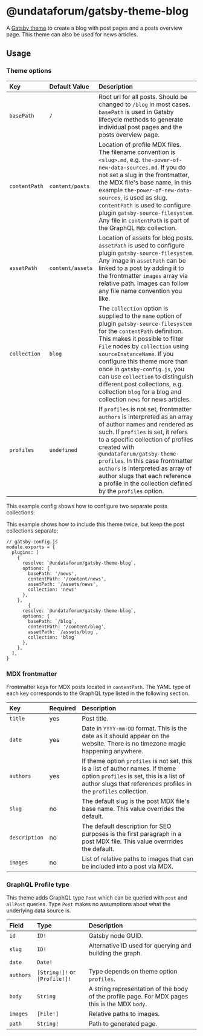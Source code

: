 # @undataforum/gatsby-theme-blog

A [Gatsby theme](https://www.gatsbyjs.org/docs/themes/) to create a blog with post pages and a posts overview page. This theme can also be used for news articles.

## Usage

### Theme options

| Key           | Default Value    | Description                                                                                                                                                                                                                                                                                                                                                                                                                                |
| :------------ | :--------------- | :----------------------------------------------------------------------------------------------------------------------------------------------------------------------------------------------------------------------------------------------------------------------------------------------------------------------------------------------------------------------------------------------------------------------------------------- |
| `basePath`    | `/`              | Root url for all posts. Should be changed to `/blog` in most cases. `basePath` is used in Gatsby lifecycle methods to generate individual post pages and the posts overview page.                                                                                                                                                                                                                                                          |
| `contentPath` | `content/posts`  | Location of profile MDX files. The filename convention is `<slug>.md`, e.g. `the-power-of-new-data-sources.md`. If you do not set a slug in the frontmatter, the MDX file's base name, in this example `the-power-of-new-data-sources`, is used as slug. `contentPath` is used to configure plugin `gatsby-source-filesystem`. Any file in `contentPath` is part of the GraphQL `Mdx` collection.                                          |
| `assetPath`   | `content/assets` | Location of assets for blog posts. `assetPath` is used to configure plugin `gatsby-source-filesystem`. Any image in `assetPath` can be linked to a post by adding it to the frontmatter `images` array via relative path. Images can follow any file name convention you like.                                                                                                                                                             |
| `collection`  | `blog`           | The `collection` option is supplied to the `name` option of plugin `gatsby-source-filesystem` for the `contentPath` definition. This makes it possible to filter `File` nodes by `collection` using `sourceInstanceName`. If you configure this theme more than once in `gatsby-config.js`, you can use `collection` to distinguish different post collections, e.g. collection `blog` for a blog and collection `news` for news articles. |
| `profiles`    | `undefined`      | If `profiles` is not set, frontmatter `authors` is interpreted as an array of author names and rendered as such. If `profiles` is set, it refers to a specific collection of profiles created with `@undataforum/gatsby-theme-profiles`. In this case frontmatter `authors` is interpreted as array of author slugs that each reference a profile in the collection defined by the `profiles` option.                                      |

This example config shows how to configure two separate posts collections:

This example shows how to include this theme twice, but keep the post collections separate:

```
// gatsby-config.js
module.exports = {
  plugins: [
    {
      resolve: `@undataforum/gatsby-theme-blog`,
      options: {
        basePath: '/news',
        contentPath: '/content/news',
        assetPath: '/assets/news',
        collection: 'news'
      },
    },
        {
      resolve: `@undataforum/gatsby-theme-blog`,
      options: {
        basePath: `/blog`,
        contentPath: '/content/blog',
        assetPath: `/assets/blog`,
        collection: 'blog`
      },
    },
  ],
}
```

### MDX frontmatter

Frontmatter keys for MDX posts located in `contentPath`. The YAML type of
each key corresponds to the GraphQL type listed in the following section.

| Key           | Required | Description                                                                                                                                                                                     |
| :------------ | :------- | :---------------------------------------------------------------------------------------------------------------------------------------------------------------------------------------------- |
| `title`       | yes      | Post title.                                                                                                                                                                                     |
| `date`        | yes      | Date in `YYYY-mm-DD` format. This is the date as it should appear on the website. There is no timezone magic happening anywhere.                                                                |
| `authors`     | yes      | If theme option `profiles` is not set, this is a list of author names. If theme option `profiles` is set, this is a list of author slugs that references profiles in the `profiles` collection. |
| `slug`        | no       | The default slug is the post MDX file's base name. This value overrides the default.                                                                                                            |
| `description` | no       | The default description for SEO purposes is the first paragraph in a post MDX file. This value overrrides the default.                                                                          |
| `images`      | no       | List of relative paths to images that can be included into a post via MDX.                                                                                                                      |

### GraphQL Profile type

This theme adds GraphQL type `Post` which can be queried with `post` and
`allPost` queries. Type `Post` makes no assumptions about what the underlying data
source is.

| Field     | Type                          | Description                                                                                    |
| :-------- | :---------------------------- | :--------------------------------------------------------------------------------------------- |
| `id`      | `ID!`                         | Gatsby node GUID.                                                                              |
| `slug`    | `ID!`                         | Alternative ID used for querying and building the graph.                                       |
| `date`    | `Date!`                       |                                                                                                |
| `authors` | `[String!]!` or `[Profile!]!` | Type depends on theme option `profiles`.                                                       |
| `body`    | `String`                      | A string representation of the body of the profile page. For MDX pages this is the MDX `body`. |
| `images`  | `[File!]`                     | Relative paths to images.                                                                      |
| `path`    | `String!`                     | Path to generated page.                                                                        |
